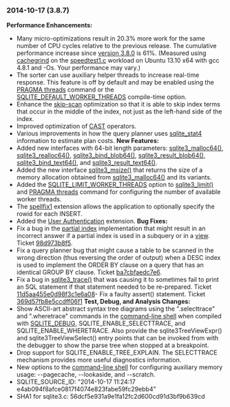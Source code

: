 ### 2014\-10\-17 (3\.8\.7\)

**Performance Enhancements:**
- Many micro\-optimizations result in 20\.3% more work for the same number
 of CPU cycles relative to the previous release.
 The cumulative performance increase since [version 3\.8\.0](#version_3_8_0) is 61%.
 (Measured using
 [cachegrind](http://valgrind.org/docs/manual/cg-manual.html) on the
 [speedtest1\.c](https://www.sqlite.org/src/artifact/83f6b3318f7ee) workload on
 Ubuntu 13\.10 x64 with gcc 4\.8\.1 and \-Os. Your performance may vary.)
- The sorter can use auxiliary helper threads to increase real\-time response.
 This feature is off by default and may be
 enabled using the [PRAGMA threads](pragma.html#pragma_threads) command or the [SQLITE\_DEFAULT\_WORKER\_THREADS](compile.html#default_worker_threads)
 compile\-time option.
- Enhance the [skip\-scan](optoverview.html#skipscan) optimization so that it is able to skip index terms that
 occur in the middle of the index, not just as the left\-hand side of the index.
- Improved optimization of [CAST](lang_expr.html#castexpr) operators.
- Various improvements in how the query planner uses [sqlite\_stat4](fileformat2.html#stat4tab)
 information to estimate plan costs.
**New Features:**
- Added new interfaces with 64\-bit length parameters:
 [sqlite3\_malloc64()](c3ref/free.html),
 [sqlite3\_realloc64()](c3ref/free.html),
 [sqlite3\_bind\_blob64()](c3ref/bind_blob.html),
 [sqlite3\_result\_blob64()](c3ref/result_blob.html),
 [sqlite3\_bind\_text64()](c3ref/bind_blob.html), and
 [sqlite3\_result\_text64()](c3ref/result_blob.html).
- Added the new interface [sqlite3\_msize()](c3ref/free.html) that returns the size of a memory allocation
 obtained from [sqlite3\_malloc64()](c3ref/free.html) and its variants.
- Added the [SQLITE\_LIMIT\_WORKER\_THREADS](c3ref/c_limit_attached.html#sqlitelimitworkerthreads) option to [sqlite3\_limit()](c3ref/limit.html) and
 [PRAGMA threads](pragma.html#pragma_threads) command for configuring the number of available worker threads.
- The [spellfix1](spellfix1.html) extension allows the application to optionally specify the rowid for
 each INSERT.
- Added the [User Authentication](https://www.sqlite.org/src/doc/trunk/ext/userauth/user-auth.txt)
 extension.
**Bug Fixes:**
- Fix a bug in the [partial index](partialindex.html) implementation that might result in an incorrect
 answer if a partial index is used in a subquery or in a [view](lang_createview.html).
 Ticket [98d973b8f5](https://www.sqlite.org/src/info/98d973b8f5).
- Fix a query planner bug that might cause a table to be scanned in the wrong direction
 (thus reversing the order of output) when a DESC index is used to implement the ORDER BY
 clause on a query that has an identical GROUP BY clause.
 Ticket [ba7cbfaedc7e6](https://www.sqlite.org/src/info/ba7cbfaedc7e6).
- Fix a bug in [sqlite3\_trace()](c3ref/profile.html) that was causing it to sometimes fail to print
 an SQL statement if that statement needed to be re\-prepared.
 Ticket [11d5aa455e0d98f3c1e6a08](https://www.sqlite.org/src/info/11d5aa455e0d98f3c1e6a08)- Fix a faulty assert() statement.
 Ticket [369d57fb8e5ccdff06f1](https://www.sqlite.org/src/info/369d57fb8e5ccdff06f1)
**Test, Debug, and Analysis Changes:**
- Show ASCII\-art abstract syntax tree diagrams using the ".selecttrace"
 and ".wheretrace" commands in the
 [command\-line shell](cli.html) when compiled with [SQLITE\_DEBUG](compile.html#debug), SQLITE\_ENABLE\_SELECTTRACE,
 and SQLITE\_ENABLE\_WHERETRACE. Also provide the sqlite3TreeViewExpr() and
 sqlite3TreeViewSelect() entry points that can be invoked from with the
 debugger to show the parse tree when stopped at a breakpoint.
- Drop support for SQLITE\_ENABLE\_TREE\_EXPLAIN. The SELECTTRACE mechanism provides
 more useful diagnostics information.
- New options to the [command\-line shell](cli.html) for configuring auxiliary
 memory usage: \-\-pagecache, \-\-lookaside, and \-\-scratch.
- SQLITE\_SOURCE\_ID: "2014\-10\-17 11:24:17 e4ab094f8afce0817f4074e823fabe59fc29ebb4"
- SHA1 for sqlite3\.c: 56dcf5e931a9e1fa12fc2d600cd91d3bf9b639cd






